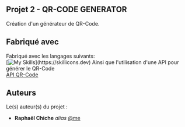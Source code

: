 ## Projet 2 - QR-CODE GENERATOR

Création d'un générateur de QR-Code.

## Fabriqué avec

Fabriqué avec les langages suivants:  
[![My Skills](https://skillicons.dev/icons?i=js,html,css,)](https://skillicons.dev)  
Ainsi que l'utilisation d'une API pour générer le QR-Code  
[API QR-Code](https://goqr.me/api/)


## Auteurs
Le(s) auteur(s) du projet :
* **Raphaël Chiche** _alias_ [@me](https://github.com/Raphael-Chiche)
